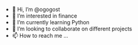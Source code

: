 - 👋 Hi, I’m @ogogost
- 👀 I’m interested in finance
- 🌱 I’m currently learning Python
- 💞️ I’m looking to collaborate on different projects
- 📫 How to reach me ...

<!---
ogogost/ogogost is a ✨ special ✨ repository because its `README.md` (this file) appears on your GitHub profile.
You can click the Preview link to take a look at your changes.
--->
